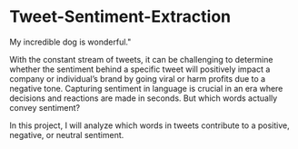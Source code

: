 # Tweet-Sentiment-Extraction

My incredible dog is wonderful."

With the constant stream of tweets, it can be challenging to determine whether the sentiment behind a specific tweet will positively impact a company or individual’s brand by going viral or harm profits due to a negative tone. Capturing sentiment in language is crucial in an era where decisions and reactions are made in seconds. But which words actually convey sentiment?

In this project, I will analyze which words in tweets contribute to a positive, negative, or neutral sentiment.